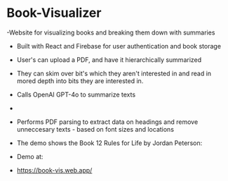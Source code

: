 # Book-Visualizer
-Website for visualizing books and breaking them down with summaries

- Built with React and Firebase for user authentication and book storage
- User's can upload a PDF, and have it hierarchically summarized
- They can skim over bit's which they aren't interested in and read in mored depth into bits they are interested in.
- Calls OpenAI GPT-4o to summarize texts
-

- Performs PDF parsing to extract data on headings and remove unneccesary texts - based on font sizes and locations

- The demo shows the Book 12 Rules for Life by Jordan Peterson:
- Demo at:
- https://book-vis.web.app/
